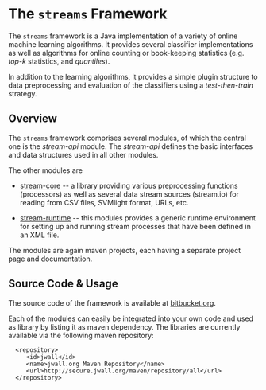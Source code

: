 
The <code>streams</code> Framework
=======================

The `streams` framework is a Java implementation of a variety of online machine
learning algorithms. It provides several classifier implementations as well as
algorithms for online counting or book-keeping statistics (e.g. *top-k* statistics,
and *quantiles*).

In addition to the learning algorithms, it provides a simple plugin structure to
data preprocessing and evaluation of the classifiers using a *test-then-train*
strategy.


Overview
--------

The `streams` framework comprises several modules, of which the central one is the
*stream-api* module. The *stream-api* defines the basic interfaces and data structures
used in all other modules.

The other modules are

  * [stream-core](stream-core/index.html) -- a library providing various preprocessing
    functions (processors) as well as several data stream sources (stream.io) for
    reading from CSV files, SVMlight format, URLs, etc.

  * [stream-runtime](stream-runtime/index.html) -- this modules provides a generic
    runtime environment for setting up and running stream processes that have been
    defined in an XML file.

The modules are again maven projects, each having a separate project page and
documentation.


Source Code & Usage
-------------------

The source code of the framework is available at [bitbucket.org](https://bitbucket.org/cbockermann/streams/).

Each of the modules can easily be integrated into your own code and used as library by
listing it as maven dependency. The libraries are currently available via the following
maven repository:

      <repository>
         <id>jwall</id>
         <name>jwall.org Maven Repository</name>
         <url>http://secure.jwall.org/maven/repository/all</url>
      </repository>


